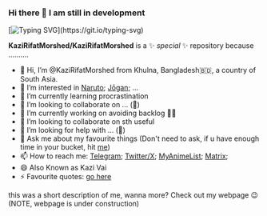 ### Hi there 👋 I am still in development 

[![Typing SVG](https://readme-typing-svg.demolab.com?font=Fira+Code&pause=1000&color=39F731&width=435&lines=Hi+there!+Its+Kazi+Rifat+Morshed+!!!;A+freshman+from+CSE+Discipline%2C+KU+.+;CSE++in+Khulna+University...;...+was+the+second+of+its+kind...;...in+Bangladesh+after+that+of+BUET.)](https://git.io/typing-svg)

<!-- HTML
<a href="https://git.io/typing-svg"><img src="https://readme-typing-svg.demolab.com?font=Fira+Code&pause=1000&color=39F731&width=435&lines=Hi+there!+Its+Kazi+Rifat+Morshed+!!!;A+freshman+from+CSE+Discipline%2C+KU+.+;CSE++in+Khulna+University...;...+was+the+second+of+its+kind...;...in+Bangladesh+after+that+of+BUET." alt="Typing SVG" /></a>
-->

**KaziRifatMorshed/KaziRifatMorshed** is a ✨ _special_ ✨ repository because ..........

- 👋 Hi, I’m @KaziRifatMorshed from Khulna, Bangladesh🇧🇩, a country of South Asia.
- 👀 I’m interested in [Naruto](https://naruto.fandom.com/wiki/Narutopedia); [Jōgan](https://naruto.fandom.com/wiki/J%C5%8Dgan); ...
- 🌱 I’m currently learning procrastination
- 💞️ I’m looking to collaborate on ... (🤔)
- 🔭 I’m currently working on avoiding backlog 😮‍💨
- 👯 I’m looking to collaborate on sth useful
- 🤔 I’m looking for help with ... (🤔)
- 💬 Ask me about my favourite things (Don't need to ask, if u have enough time in your bucket, hit [me]())
- 📫 How to reach me: [Telegram](https://t.me/FiXiReULV); [Twitter/X](https://twitter.com/FiXi_ReULV); [MyAnimeList](https://myanimelist.net/profile/KaziRifatJR); [Matrix](https://matrix.to/#/@kazirifatjr:matrix.org);  
- 😄 Also Known as Kazi Vai
- ⚡ Favourite quotes: [go here](https://github.com/KaziRifatMorshed/quotes#kazirifatmorshed)
    
this was a short description of me, wanna more? Check out my webpage 😉  
(NOTE, webpage is under construction)
